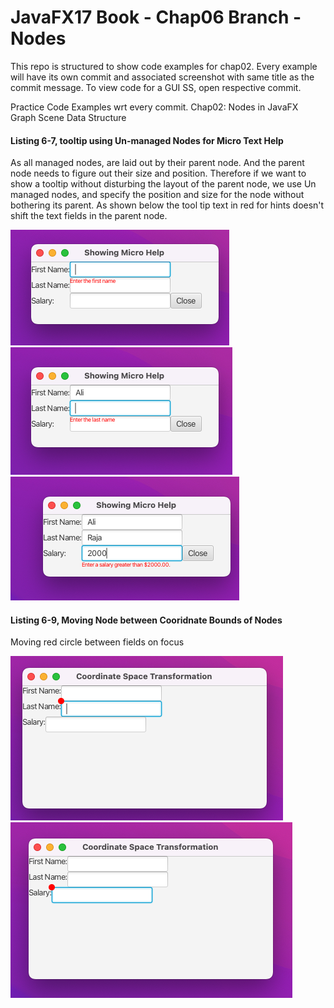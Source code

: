 # JavaFX17 Book - Chap06 Branch - Nodes

This repo is structured to show code examples for chap02. Every example will have its own commit and associated screenshot with same title as the commit message. To view code for a GUI SS, open respective commit.

Practice Code Examples wrt every commit.
Chap02: Nodes in JavaFX Graph Scene Data Structure

#### Listing 6-7, tooltip using Un-managed Nodes for Micro Text Help

As all managed nodes, are laid out by their parent node. And the parent node needs to figure out their size and position. Therefore if we want to show a tooltip without disturbing the layout of the parent node, we use Un managed nodes, and specify the position and size for the node without bothering its parent.
As shown below the tool tip text in red for hints doesn't shift the text fields in the parent node.

![homepage](images/ss-helptext1.png)
![homepage](images/ss-helptext2.png)
![homepage](images/ss-helptext3.png)

#### Listing 6-9, Moving Node between Cooridnate Bounds of Nodes

Moving red circle between fields on focus

![homepage](images/ss-movingmarkers1.png)
![homepage](images/ss-movingmarkers2.png)
